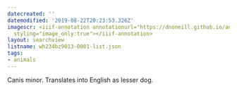 ```yaml
---
datecreated: ''
datemodified: '2019-08-22T20:23:53.326Z'
imagescr: <iiif-annotation annotationurl="https://dnoneill.github.io/annotate/annotations/c844edbf-17fb-4cb6-bc4e-cd7a0324d2dd.json"
  styling="image_only:true"></iiif-annotation>
layout: searchview
listname: wh234bz9013-0001-list.json
tags:
- animals
---
```

Canis minor. Translates into English as lesser dog.